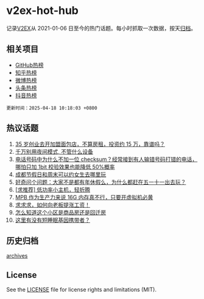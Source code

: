 # v2ex-hot-hub

 记录[V2EX](https://www.v2ex.com/)从 2021-01-06 日至今的热门话题。每小时抓取一次数据，按天[归档](archives)。
 
 ## 相关项目

- [GitHub热榜](https://github.com/it985/github-hot-hub)
- [知乎热榜](https://github.com/it985/zhihu-hot-hub)
- [微博热榜](https://github.com/it985/weibo-hot-hub)
- [头条热榜](https://github.com/it985/toutiao-hot-hub)
- [抖音热榜](https://github.com/it985/douyin-hot-hub)


 `更新时间：2025-04-18 10:18:03 +0800`

## 热议话题

1. [35 岁创业去开加盟面包店，不算房租，投资约 15 万，靠谱吗？](https://www.v2ex.com/t/1126241)
1. [千万别用夜间模式, 不管什么设备](https://www.v2ex.com/t/1126131)
1. [电话号码中为什么不加一位 checksum？经常接到有人输错号码打错的电话，哪怕只加 1bit 校验效果也能降低 50%概率](https://www.v2ex.com/t/1126194)
1. [成都节假日和周末可以约女生去哪里玩](https://www.v2ex.com/t/1126114)
1. [好奇问个问题：大家不是都有年休假么，为什么都赶在五一十一出去玩？](https://www.v2ex.com/t/1126208)
1. [[求推荐] 低功率小主机，轻折腾](https://www.v2ex.com/t/1126081)
1. [MPB 作为生产力来说 16G 内存真不行，只要开虚拟机必黄](https://www.v2ex.com/t/1126160)
1. [求求求，如何向老板提涨工资！](https://www.v2ex.com/t/1126229)
1. [怎么知道这个小区是商品房还是回迁房](https://www.v2ex.com/t/1126350)
1. [这里有没有短睡眠基因携带者？](https://www.v2ex.com/t/1126113)

## 历史归档

[archives](archives)

## License

See the [LICENSE](LICENSE) file for license rights and limitations (MIT).
